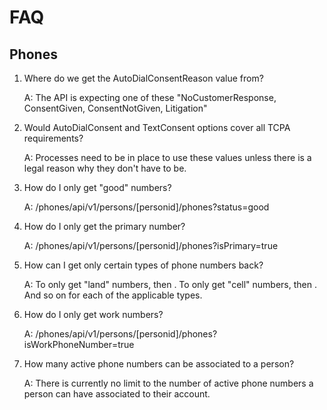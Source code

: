 # FAQ

## Phones

1. Where do we get the AutoDialConsentReason value from?
  
    A: The API is expecting one of these "NoCustomerResponse, ConsentGiven, ConsentNotGiven, Litigation"
  
2. Would AutoDialConsent and TextConsent options cover all TCPA requirements?
  
    A: Processes need to be in place to use these values unless there is a legal reason why they don't have to be.
  
3. How do I only get "good" numbers?
  
    A: /phones/api/v1/persons/[personid]/phones?status=good
  
4. How do I only get the primary number?
  
    A: /phones/api/v1/persons/[personid]/phones?isPrimary=true
  
5. How can I get only certain types of phone numbers back?

    A: To only get "land" numbers, then <path>. 
To only get "cell" numbers, then <path>. And so on for each of the applicable types.
  
6. How do I only get work numbers?
  
    A: /phones/api/v1/persons/[personid]/phones?isWorkPhoneNumber=true
  
7. How many active phone numbers can be associated to a person?
  
    A: There is currently no limit to the number of active phone numbers a person can have associated to their account.
